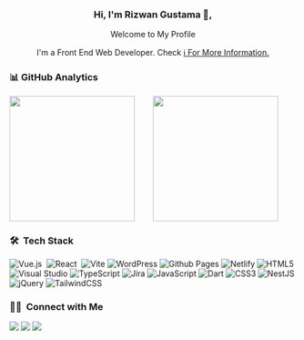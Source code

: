 <!-- ### Hi, I'm Rizwan Gustama👋 -->

<!--
**rizwangustama/rizwangustama** is a ✨ _special_ ✨ repository because its `README.md` (this file) appears on your GitHub profile.

Here are some ideas to get you started:

- 🔭 I’m currently working on ...
- 🌱 I’m currently learning ...
- 👯 I’m looking to collaborate on ...
- 🤔 I’m looking for help with ...
- 💬 Ask me about ...
- 📫 How to reach me: ...
- 😄 Pronouns: ...
- ⚡ Fun fact: ..
-->

<div align="center">
  <h3>Hi, I'm Rizwan Gustama 👋,</h3>
  <p>Welcome to My Profile</p>
  <p>I'm a Front End Web Developer. Check <a href="htttps://vandora.id">ℹ️ For More Information.</a></p>
</div>

### 📊&nbsp;GitHub Analytics

<div style="display: flex;">
  <img height="220em" style="flex: 1;" src="https://github-readme-stats-eight-theta.vercel.app/api?username=rizwangustama&show_icons=true&theme=algolia&include_all_commits=true&count_private=true&hide=issues"/>
  <img height="220em" style="flex: 1" src="https://github-readme-stats-eight-theta.vercel.app/api/top-langs/?username=rizwangustama&layout=compact&langs_count=9&theme=algolia"/>
</div>

### 🛠 &nbsp;Tech Stack
![Vue.js](https://img.shields.io/badge/vuejs-%2335495e.svg?style=flat&logo=vuedotjs&logoColor=%234FC08D)&nbsp;
![React](https://img.shields.io/badge/react-%2320232a.svg?style=flat&logo=react&logoColor=%2361DAFB)&nbsp;
![Vite](https://img.shields.io/badge/vite-%23646CFF.svg?style=flat&logo=vite&logoColor=white)
![WordPress](https://img.shields.io/badge/WordPress-%23117AC9.svg?style=flat&logo=WordPress&logoColor=white)
![Github Pages](https://img.shields.io/badge/github%20pages-121013?style=flat&logo=github&logoColor=white)
![Netlify](https://img.shields.io/badge/netlify-%23000000.svg?style=flat&logo=netlify&logoColor=#00C7B7)
![HTML5](https://img.shields.io/badge/html5-%23E34F26.svg?style=flat&logo=html5&logoColor=white)
![Visual Studio](https://img.shields.io/badge/Visual%20Studio-5C2D91.svg?style=flat&logo=visual-studio&logoColor=white)
![TypeScript](https://img.shields.io/badge/typescript-%23007ACC.svg?style=flat&logo=typescript&logoColor=white)
![Jira](https://img.shields.io/badge/jira-%230A0FFF.svg?style=flat&logo=jira&logoColor=white)
![JavaScript](https://img.shields.io/badge/javascript-%23323330.svg?style=flat&logo=javascript&logoColor=%23F7DF1E)
![Dart](https://img.shields.io/badge/dart-%230175C2.svg?style=flat&logo=dart&logoColor=white)
![CSS3](https://img.shields.io/badge/css3-%231572B6.svg?style=flat&logo=css3&logoColor=white)
![NestJS](https://img.shields.io/badge/nestjs-%23E0234E.svg?style=flat&logo=nestjs&logoColor=white)
![jQuery](https://img.shields.io/badge/jquery-%230769AD.svg?style=flat&logo=jquery&logoColor=white)
![TailwindCSS](https://img.shields.io/badge/tailwindcss-%2338B2AC.svg?style=flat&logo=tailwind-css&logoColor=white)


### 🤝🏻 &nbsp;Connect with Me
<p align="left">
<a href="https://www.linkedin.com/in/rizwangustama/"><img src="https://img.shields.io/badge/-Rizwan%20Gustama-0077B5?style=flat&logo=Linkedin&logoColor=white"/></a>
<a href="mailto:rizonegustama@gmail.com"><img src="https://img.shields.io/badge/-rizonegustama@gmail.com-D14836?style=flat&logo=Gmail&logoColor=white"/></a>
<a href="https://instagram.com/rizwan.gustama"><img src="https://img.shields.io/badge/-@rizwan.gustama-E4405F?style=flat&logo=Instagram&logoColor=white"/></a>
</p>
